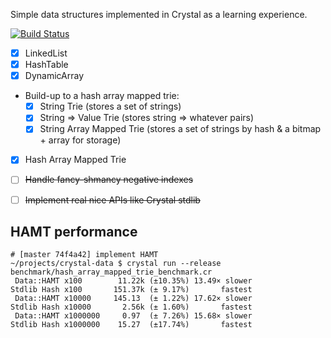 
Simple data structures implemented in Crystal as a learning experience.

[![Build Status](https://travis-ci.org/rmosolgo/data-structures-crystal.svg)](https://travis-ci.org/rmosolgo/data-structures-crystal)

- [x] LinkedList
- [x] HashTable
- [x] DynamicArray
- Build-up to a hash array mapped trie:
  - [x] String Trie (stores a set of strings)
  - [x] String => Value Trie (stores string => whatever pairs)
  - [x] String Array Mapped Trie (stores a set of strings by hash & a bitmap + array for storage)
- [x] Hash Array Mapped Trie
- [ ] ~~Handle fancy-shmancy negative indexes~~
- [ ] ~~Implement real nice APIs like Crystal stdlib~~


## HAMT performance

```
# [master 74f4a42] implement HAMT
~/projects/crystal-data $ crystal run --release benchmark/hash_array_mapped_trie_benchmark.cr
 Data::HAMT x100        11.22k (±10.35%) 13.49× slower
Stdlib Hash x100       151.37k (± 9.17%)       fastest
 Data::HAMT x10000     145.13  (± 1.22%) 17.62× slower
Stdlib Hash x10000       2.56k (± 1.60%)       fastest
 Data::HAMT x1000000     0.97  (± 7.26%) 15.68× slower
Stdlib Hash x1000000    15.27  (±17.74%)       fastest
```
